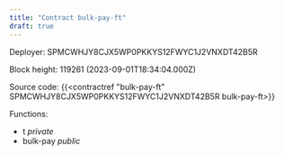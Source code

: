```yaml
---
title: "Contract bulk-pay-ft"
draft: true
---
```

Deployer: SPMCWHJY8CJX5WP0PKKYS12FWYC1J2VNXDT42B5R


 



Block height: 119261 (2023-09-01T18:34:04.000Z)

Source code: {{<contractref "bulk-pay-ft" SPMCWHJY8CJX5WP0PKKYS12FWYC1J2VNXDT42B5R bulk-pay-ft>}}

Functions:

* t _private_
* bulk-pay _public_

